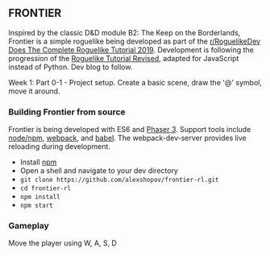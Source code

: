 ## FRONTIER

Inspired by the classic D&D module B2: The Keep on the Borderlands, Frontier is a simple roguelike being developed as part of
the [r/RoguelikeDev Does The Complete Roguelike Tutorial 2019](https://www.reddit.com/r/roguelikedev/comments/br1sv3/roguelikedev_does_the_complete_roguelike_tutorial).
Development is following the progression of the [Roguelike Tutorial Revised](http://rogueliketutorials.com/tutorials/tcod/),
adapted for JavaScript instead of Python. Dev blog to follow.


Week 1: Part 0-1 - Project setup. Create a basic scene, draw the '@' symbol, move it around.

### Building Frontier from source
Frontier is being developed with ES6 and [Phaser 3](https://phaser.io/). Support tools include [node/npm](https://nodejs.org),
[webpack](https://webpack.js.org/), and [babel](https://babeljs.io/). The webpack-dev-server provides live reloading
during development.

- Install [npm](https://nodejs.org/en/download/)
- Open a shell and navigate to your dev directory
- `git clone https://github.com/alexshopov/frontier-rl.git`
- `cd frontier-rl`
- `npm install`
- `npm start`

### Gameplay
Move the player using W, A, S, D
